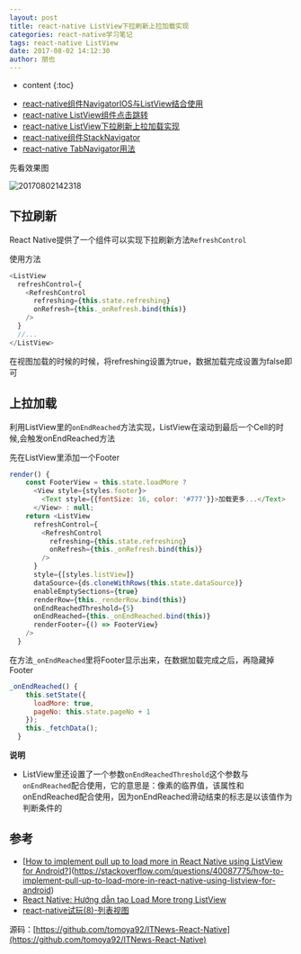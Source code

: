 ```yaml
---
layout: post
title: react-native ListView下拉刷新上拉加载实现
categories: react-native学习笔记
tags: react-native ListView
date: 2017-08-02 14:12:30
author: 朋也
---
```


* content
{:toc}

- [react-native组件NavigatorIOS与ListView结合使用](https://tomoya92.github.io/2017/08/02/react-native-navigatorios-listview/)
- [react-native ListView组件点击跳转](https://tomoya92.github.io/2017/08/02/react-native-listview-forward/)
- [react-native ListView下拉刷新上拉加载实现](https://tomoya92.github.io/2017/08/02/react-native-listview-refresh-loadmore/)
- [react-native组件StackNavigator](https://tomoya92.github.io/2017/08/07/react-native-stacknavigator/)
- [react-native TabNavigator用法](https://tomoya92.github.io/2017/09/06/react-native-tabnavigator/)

先看效果图

![20170802142318](/assets/20170802142318.gif)





## 下拉刷新

React Native提供了一个组件可以实现下拉刷新方法`RefreshControl`

使用方法

```javascript
<ListView
  refreshControl={
    <RefreshControl
      refreshing={this.state.refreshing}
      onRefresh={this._onRefresh.bind(this)}
    />
  }
  //...
</ListView>
```

在视图加载的时候的时候，将refreshing设置为true，数据加载完成设置为false即可

## 上拉加载

利用ListView里的`onEndReached`方法实现，ListView在滚动到最后一个Cell的时候,会触发onEndReached方法

先在ListView里添加一个Footer

```js
render() {
    const FooterView = this.state.loadMore ?
      <View style={styles.footer}>
        <Text style={{fontSize: 16, color: '#777'}}>加载更多...</Text>
      </View> : null;
    return <ListView
      refreshControl={
        <RefreshControl
          refreshing={this.state.refreshing}
          onRefresh={this._onRefresh.bind(this)}
        />
      }
      style={[styles.listView]}
      dataSource={ds.cloneWithRows(this.state.dataSource)}
      enableEmptySections={true}
      renderRow={this._renderRow.bind(this)}
      onEndReachedThreshold={5}
      onEndReached={this._onEndReached.bind(this)}
      renderFooter={() => FooterView}
    />
  }
```

在方法`_onEndReached`里将Footer显示出来，在数据加载完成之后，再隐藏掉Footer

```javascript
_onEndReached() {
    this.setState({
      loadMore: true,
      pageNo: this.state.pageNo + 1
    });
    this._fetchData();
  }
```

**说明**

- ListView里还设置了一个参数`onEndReachedThreshold`这个参数与`onEndReached`配合使用，它的意思是：像素的临界值，该属性和onEndReached配合使用，因为onEndReached滑动结束的标志是以该值作为判断条件的

## 参考

- [[How to implement pull up to load more in React Native using ListView for Android?](https://stackoverflow.com/questions/40087775/how-to-implement-pull-up-to-load-more-in-react-native-using-listview-for-android)](https://stackoverflow.com/questions/40087775/how-to-implement-pull-up-to-load-more-in-react-native-using-listview-for-android)
- [React Native: Hướng dẫn tạo Load More trong ListView](https://www.youtube.com/watch?v=vFI9iyQP4XU)
- [react-native试玩(8)-列表视图](http://blog.csdn.net/itfootball/article/details/48245137)

源码：[https://github.com/tomoya92/ITNews-React-Native](https://github.com/tomoya92/ITNews-React-Native)